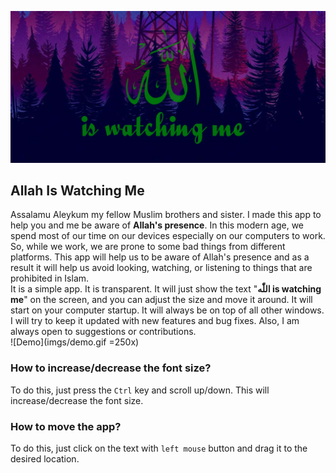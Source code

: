 
![ss1](imgs/banner.png)
## Allah Is Watching Me
Assalamu Aleykum my fellow Muslim brothers and sister. I made this app to help you and me be 
aware of **Allah's presence**. In this modern age, we spend most of our time on our devices 
especially on our computers to work. So, while we work, we are prone to some bad things 
from different platforms. This app will help us to be aware of Allah's presence and as a 
result it will help us avoid looking, watching, or listening to things that are prohibited 
in Islam.
<br/>
It is a simple app. It is transparent. It will just show the text "**اللّٰه is watching me**" on the screen, and you can adjust the size and move it around. It will start on your computer startup. It will always be on
top of all other windows. I will try to keep it updated with new features and bug fixes. Also, I am always open
to suggestions or contributions.
<br/>
![Demo](imgs/demo.gif =250x)

### How to increase/decrease the font size?
To do this, just press the `Ctrl` key and scroll up/down. This will increase/decrease the font size.

### How to move the app?
To do this, just click on the text with `left mouse` button and drag it to the desired location.
